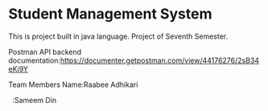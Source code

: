 # Student Management System



This is project built in java language. Project of Seventh Semester.





Postman API backend documentation:https://documenter.getpostman.com/view/44176276/2sB34eKi9Y



Team Members Name:Raabee Adhikari

&nbsp;		 :Sameem Din 





